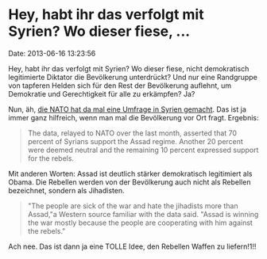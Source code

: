 Hey, habt ihr das verfolgt mit Syrien? Wo dieser fiese, \...
============================================================

Date: 2013-06-16 13:23:56

Hey, habt ihr das verfolgt mit Syrien? Wo dieser fiese, nicht
demokratisch legitimierte Diktator die Bevölkerung unterdrückt? Und nur
eine Randgruppe von tapferen Helden sich für den Rest der Bevölkerung
auflehnt, um Demokratie und Gerechtigkeit für alle zu erkämpfen? Ja?

Nun, äh, [die NATO hat da mal eine Umfrage in Syrien
gemacht](http://www.worldtribune.com/2013/05/31/nato-data-assad-winning-the-war-for-syrians-hearts-and-minds/).
Das ist ja immer ganz hilfreich, wenn man mal die Bevölkerung vor Ort
fragt. Ergebnis:

> The data, relayed to NATO over the last month, asserted that 70
> percent of Syrians support the Assad regime. Another 20 percent were
> deemed neutral and the remaining 10 percent expressed support for the
> rebels.

Mit anderen Worten: Assad ist deutlich stärker demokratisch legitimiert
als Obama. Die Rebellen werden von der Bevölkerung auch nicht als
Rebellen bezeichnet, sondern als Jihadisten.

> "The people are sick of the war and hate the jihadists more than
> Assad,"a Western source familiar with the data said. "Assad is winning
> the war mostly because the people are cooperating with him against the
> rebels."

Ach nee. Das ist dann ja eine TOLLE Idee, den Rebellen Waffen zu
liefern!1!!
